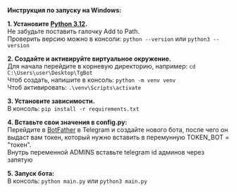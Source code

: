 <strong>Инструкция по запуску на Windows:</strong>

<b>1. Установите [Python 3.12](https://www.python.org/downloads/release/python-3127/).</b><br>
    Не забудьте поставить галочку Add to Path.</b><br>
    Проверить версию можно в консоли: ```python --version``` или ```python3 --version```

<b>2. Создайте и активируйте виртуальное окружение.</b><br>
    Для начала перейдите в корневую директорию, например: ```cd C:\Users\user\Desktop\TgBot```<br>
    Чтоб создать, напишите в консоль: ```python -m venv venv```<br>
    Чтоб активировать: ```.\venv\Scripts\activate```

<b>3. Установите зависимости.</b><br>
    В консоль: ```pip install -r requirements.txt```

<b>4. Вставьте свои значения в config.py:</b><br>
    Перейдите в [BotFather](https://t.me/BotFather) в Telegram и создайте нового бота, после чего он выдаст вам токен, который нужно вставить в перемунную TOKEN_BOT = "токен".<br>
    Внутрь переменной ADMINS вставьте telegram id админов через запятую

<b>5. Запуск бота:</b><br>
    В консоль: ```python main.py``` или ```python3 main.py```
